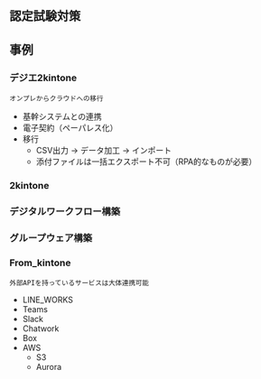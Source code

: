 ## 認定試験対策

## 事例
### デジエ2kintone
    オンプレからクラウドへの移行
* 基幹システムとの連携
* 電子契約（ペーパレス化）
* 移行
    + CSV出力 → データ加工 → インポート
    + 添付ファイルは一括エクスポート不可（RPA的なものが必要）
### 2kintone
### デジタルワークフロー構築
### グループウェア構築
### From_kintone
    外部APIを持っているサービスは大体連携可能
* LINE_WORKS
* Teams
* Slack
* Chatwork
* Box
* AWS
    + S3
    + Aurora
